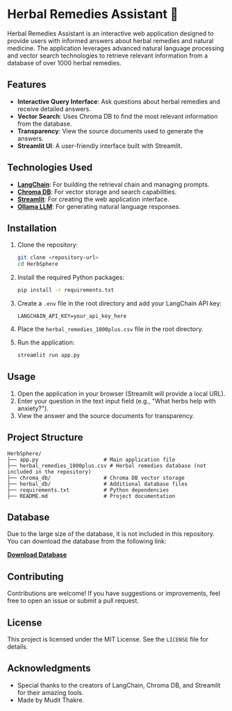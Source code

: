 # Herbal Remedies Assistant 🌿

Herbal Remedies Assistant is an interactive web application designed to provide users with informed answers about herbal remedies and natural medicine. The application leverages advanced natural language processing and vector search technologies to retrieve relevant information from a database of over 1000 herbal remedies.

## Features

- **Interactive Query Interface**: Ask questions about herbal remedies and receive detailed answers.
- **Vector Search**: Uses Chroma DB to find the most relevant information from the database.
- **Transparency**: View the source documents used to generate the answers.
- **Streamlit UI**: A user-friendly interface built with Streamlit.

## Technologies Used

- **[LangChain](https://www.langchain.com/)**: For building the retrieval chain and managing prompts.
- **[Chroma DB](https://www.trychroma.com/)**: For vector storage and search capabilities.
- **[Streamlit](https://streamlit.io/)**: For creating the web application interface.
- **[Ollama LLM](https://ollama.ai/)**: For generating natural language responses.

## Installation

1. Clone the repository:
   ```bash
   git clone <repository-url>
   cd HerbSphere
   ```

2. Install the required Python packages:
   ```bash
   pip install -r requirements.txt
   ```

3. Create a `.env` file in the root directory and add your LangChain API key:
   ```env
   LANGCHAIN_API_KEY=your_api_key_here
   ```

4. Place the `herbal_remedies_1000plus.csv` file in the root directory.

5. Run the application:
   ```bash
   streamlit run app.py
   ```

## Usage

1. Open the application in your browser (Streamlit will provide a local URL).
2. Enter your question in the text input field (e.g., "What herbs help with anxiety?").
3. View the answer and the source documents for transparency.

## Project Structure

```
HerbSphere/
├── app.py                     # Main application file
├── herbal_remedies_1000plus.csv # Herbal remedies database (not included in the repository)
├── chroma_db/                 # Chroma DB vector storage
├── herbal_db/                 # Additional database files
├── requirements.txt           # Python dependencies
├── README.md                  # Project documentation
```

## Database

Due to the large size of the database, it is not included in this repository. You can download the database from the following link:

**[Download Database](https://drive.google.com/drive/folders/1D2TN3lWPscdUrMfl-2MOxdM-BkZsI438?usp=sharing)**




## Contributing

Contributions are welcome! If you have suggestions or improvements, feel free to open an issue or submit a pull request.

## License

This project is licensed under the MIT License. See the `LICENSE` file for details.

## Acknowledgments

- Special thanks to the creators of LangChain, Chroma DB, and Streamlit for their amazing tools.
- Made by Mudit Thakre.
